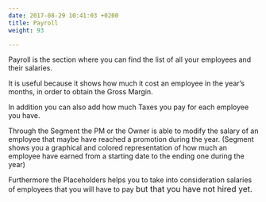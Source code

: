 ```yaml
---
date: 2017-08-29 10:41:03 +0200
title: Payroll
weight: 93

---
```



Payroll is the section where you can find the list of all your employees and their salaries.

It is useful because it shows how much it cost an employee in the year’s months, in order to obtain the Gross Margin.

In addition you can also add how much Taxes you pay for each employee you have.

Through the Segment the PM or the Owner is able to modify the salary of an employee that maybe have reached a promotion during the year. (Segment shows you a graphical and colored representation of how much an employee have earned from a starting date to the ending one during the year)

Furthermore the Placeholders helps you to take into consideration salaries of employees that you will have to pay <span style="font-size: 1rem;">but that you have not hired yet.</span>